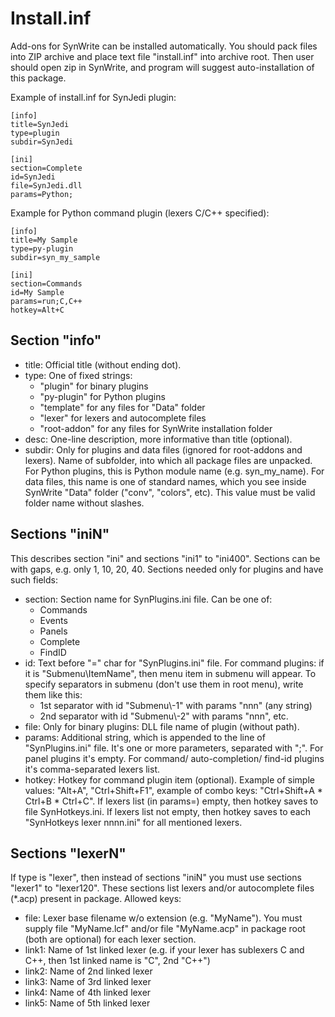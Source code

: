 Install.inf
===========
Add-ons for SynWrite can be installed automatically. You should pack files into ZIP archive and place text file "install.inf" into archive root. Then user should open zip in SynWrite, and program will suggest auto-installation of this package.

Example of install.inf for SynJedi plugin:

    [info]
    title=SynJedi
    type=plugin
    subdir=SynJedi
       
    [ini]
    section=Complete
    id=SynJedi
    file=SynJedi.dll
    params=Python;
	
Example for Python command plugin (lexers C/C++ specified):

    [info]
    title=My Sample
    type=py-plugin
    subdir=syn_my_sample
      
    [ini]
    section=Commands
    id=My Sample
    params=run;C,C++
    hotkey=Alt+C

Section "info"
--------------

* title: Official title (without ending dot).
* type: One of fixed strings:
    * "plugin" for binary plugins
    * "py-plugin" for Python plugins
    * "template" for any files for "Data" folder
    * "lexer" for lexers and autocomplete files
    * "root-addon" for any files for SynWrite installation folder
* desc: One-line description, more informative than title (optional).
* subdir: Only for plugins and data files (ignored for root-addons and lexers). Name of subfolder, into which all package files are unpacked. For Python plugins, this is Python module name (e.g. syn_my_name). For data files, this name is one of standard names, which you see inside SynWrite "Data" folder ("conv", "colors", etc). This value must be valid folder name without slashes.

Sections "iniN"
---------------
This describes section "ini" and sections "ini1" to "ini400".
Sections can be with gaps, e.g. only 1, 10, 20, 40.
Sections needed only for plugins and have such fields:

* section: Section name for SynPlugins.ini file. Can be one of: 
    * Commands
    * Events
    * Panels
    * Complete
    * FindID
* id: Text before "=" char for "SynPlugins.ini" file. For command plugins: if it is "Submenu\ItemName", then menu item in submenu will appear. To specify separators in submenu (don't use them in root menu), write them like this: 
    * 1st separator with id "Submenu\\-1" with params "nnn" (any string)
    * 2nd separator with id "Submenu\\-2" with params "nnn", etc.
* file: Only for binary plugins: DLL file name of plugin (without path).
* params: Additional string, which is appended to the line of "SynPlugins.ini" file. It's one or more parameters, separated with ";". For panel plugins it's empty. For command/ auto-completion/ find-id plugins it's comma-separated lexers list.
* hotkey: Hotkey for command plugin item (optional). Example of simple values: "Alt+A", "Ctrl+Shift+F1", example of combo keys: "Ctrl+Shift+A * Ctrl+B * Ctrl+C". If lexers list (in params=) empty, then hotkey saves to file SynHotkeys.ini. If lexers list not empty, then hotkey saves to each "SynHotkeys lexer nnnn.ini" for all mentioned lexers.

Sections "lexerN"
-----------------
If type is "lexer", then instead of sections "iniN" you must use sections "lexer1" to "lexer120". These sections list lexers and/or autocomplete files (*.acp) present in package. Allowed keys:

* file: Lexer base filename w/o extension (e.g. "MyName"). You must supply file "MyName.lcf" and/or file "MyName.acp" in package root (both are optional) for each lexer section.
* link1: Name of 1st linked lexer (e.g. if your lexer has sublexers C and C++, then 1st linked name is "C", 2nd "C++")
* link2: Name of 2nd linked lexer
* link3: Name of 3rd linked lexer
* link4: Name of 4th linked lexer
* link5: Name of 5th linked lexer
